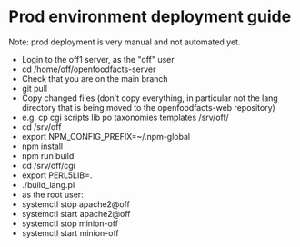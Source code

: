 # Prod environment deployment guide

Note: prod deployment is very manual and not automated yet.

* Login to the off1 server, as the "off" user
* cd /home/off/openfoodfacts-server
* Check that you are on the main branch
* git pull
* Copy changed files (don't copy everything, in particular not the lang directory that is being moved to the openfoodfacts-web repository)
* e.g. cp cgi scripts lib po taxonomies templates /srv/off/
* cd /srv/off
* export NPM\_CONFIG\_PREFIX=\~/.npm-global
* npm install
* npm run build
* cd /srv/off/cgi
* export PERL5LIB=.
* ./build\_lang.pl
* as the root user:
* systemctl stop apache2@off
* systemctl start apache2@off
* systemctl stop minion-off
* systemctl start minion-off
